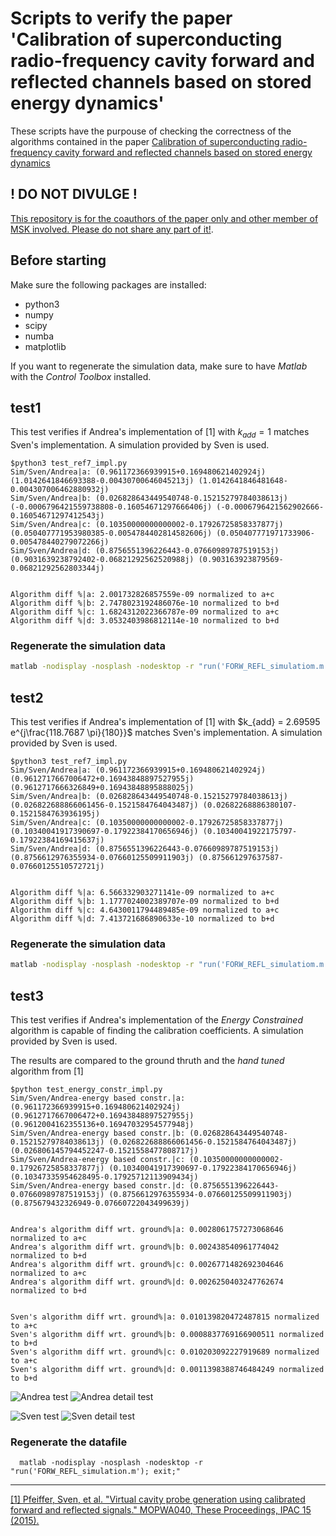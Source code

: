 # Scripts to verify the paper 'Calibration of superconducting radio-frequency cavity forward and reflected channels based on stored energy dynamics'

These scripts have the purpouse of checking the correctness of the algorithms contained in the paper [Calibration of superconducting radio-frequency cavity forward and reflected channels based on stored energy dynamics](./Calibration_of_superconducting_radio_frequency_cavity_forward_and_reflected_channels_based_on_stored_energy_dynamics.pdf)

## ! DO NOT DIVULGE !

<u>This repository is for the coauthors of the paper only and other member of MSK involved. Please do not share any part of it!</u>.

## Before starting

Make sure the following packages are installed:

- python3
- numpy
- scipy
- numba
- matplotlib

If you want to regenerate the simulation data, make sure to have *Matlab* with the *Control Toolbox* installed.

## test1

This test verifies if Andrea's implementation of [1] with $k_{add} = 1$ matches Sven's implementation. A simulation provided by Sven is used.

```
$python3 test_ref7_impl.py 
Sim/Sven/Andrea|a: (0.961172366939915+0.169480621402924j) (1.0142641846693388-0.00430700646045213j) (1.0142641846481648-0.004307006462880932j)
Sim/Sven/Andrea|b: (0.026828643449540748-0.15215279784038613j) (-0.0006796421559738808-0.16054671297666406j) (-0.0006796421562902666-0.16054671297412543j)
Sim/Sven/Andrea|c: (0.10350000000000002-0.17926725858337877j) (0.050407771953980385-0.0054784402814582606j) (0.050407771971733906-0.005478440279072266j)
Sim/Sven/Andrea|d: (0.8756551396226443-0.07660989787519153j) (0.9031639238792402-0.06821292562520988j) (0.903163923879569-0.06821292562803344j)


Algorithm diff %|a: 2.001732826857559e-09 normalized to a+c
Algorithm diff %|b: 2.7478023192486076e-10 normalized to b+d
Algorithm diff %|c: 1.6824312022366787e-09 normalized to a+c
Algorithm diff %|d: 3.0532403986812114e-10 normalized to b+d

```

### Regenerate the simulation data

```bash
matlab -nodisplay -nosplash -nodesktop -r "run('FORW_REFL_simulatiom.m');exit;"

```

## test2

This test verifies if Andrea's implementation of [1] with $k_{add} = 2.69595 e^{j\frac{118.7687 \pi}{180}}$ matches Sven's implementation. A simulation provided by Sven is used.

```
$python3 test_ref7_impl.py 
Sim/Sven/Andrea|a: (0.961172366939915+0.169480621402924j) (0.9612717667006472+0.16943848897527955j) (0.9612717666326849+0.16943848895888025j)
Sim/Sven/Andrea|b: (0.026828643449540748-0.15215279784038613j) (0.026822688866061456-0.1521584764043487j) (0.02682268886380107-0.1521584763936195j)
Sim/Sven/Andrea|c: (0.10350000000000002-0.17926725858337877j) (0.10340041917390697-0.17922384170656946j) (0.10340041922175797-0.17922384169415637j)
Sim/Sven/Andrea|d: (0.8756551396226443-0.07660989787519153j) (0.8756612976355934-0.07660125509911903j) (0.875661297637587-0.07660125510572721j)


Algorithm diff %|a: 6.566332903271141e-09 normalized to a+c
Algorithm diff %|b: 1.1777024002389707e-09 normalized to b+d
Algorithm diff %|c: 4.6430011794489485e-09 normalized to a+c
Algorithm diff %|d: 7.413721686890633e-10 normalized to b+d

```

### Regenerate the simulation data

```bash
matlab -nodisplay -nosplash -nodesktop -r "run('FORW_REFL_simulatiom.m');exit;"

```

## test3

This test verifies if Andrea's implementation of the *Energy Constrained* algorithm is capable of finding the calibration coefficients. A simulation provided by Sven is used.

The results are compared to the ground thruth and the *hand tuned* algorithm from [1]

```
$python test_energy_constr_impl.py 
Sim/Sven/Andrea-energy based constr.|a: (0.961172366939915+0.169480621402924j) (0.9612717667006472+0.16943848897527955j) (0.9612004162355136+0.16947032954577948j)
Sim/Sven/Andrea-energy based constr.|b: (0.026828643449540748-0.15215279784038613j) (0.026822688866061456-0.1521584764043487j) (0.026806145794452247-0.1521558477808717j)
Sim/Sven/Andrea-energy based constr.|c: (0.10350000000000002-0.17926725858337877j) (0.10340041917390697-0.17922384170656946j) (0.10347335954628495-0.17925712113909434j)
Sim/Sven/Andrea-energy based constr.|d: (0.8756551396226443-0.07660989787519153j) (0.8756612976355934-0.07660125509911903j) (0.875679432326949-0.07660722043499639j)


Andrea's algorithm diff wrt. ground%|a: 0.0028061757273068646 normalized to a+c
Andrea's algorithm diff wrt. ground%|b: 0.002438540961774042 normalized to b+d
Andrea's algorithm diff wrt. ground%|c: 0.0026771482692304646 normalized to a+c
Andrea's algorithm diff wrt. ground%|d: 0.0026250403247762674 normalized to b+d


Sven's algorithm diff wrt. ground%|a: 0.010139820472487815 normalized to a+c
Sven's algorithm diff wrt. ground%|b: 0.0008837769166900511 normalized to b+d
Sven's algorithm diff wrt. ground%|c: 0.010203092227919689 normalized to a+c
Sven's algorithm diff wrt. ground%|d: 0.0011398388746484249 normalized to b+d
```

![Andrea test](assets/andrea_test3.png)
![Andrea detail test](assets/andrea_detail_test3.png)

![Sven test](assets/sven_test3.png)
![Sven detail test](assets/sven_detail_test3.png)

### Regenerate the datafile

```shell
  matlab -nodisplay -nosplash -nodesktop -r "run('FORW_REFL_simulation.m'); exit;"

```

---

[\[1\] Pfeiffer, Sven, et al. "Virtual cavity probe generation using calibrated forward and reflected signals." MOPWA040, These Proceedings, IPAC 15 \(2015\).](https://accelconf.web.cern.ch/IPAC2015/papers/mopwa040.pdf)

